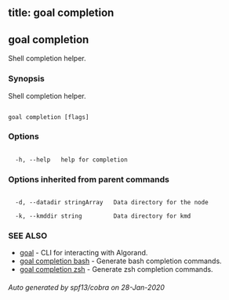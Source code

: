 title: goal completion
---
## goal completion



Shell completion helper.



### Synopsis



Shell completion helper.



```

goal completion [flags]

```



### Options



```

  -h, --help   help for completion

```



### Options inherited from parent commands



```

  -d, --datadir stringArray   Data directory for the node

  -k, --kmddir string         Data directory for kmd

```



### SEE ALSO



* [goal](../../../goal/goal/)	 - CLI for interacting with Algorand.
* [goal completion bash](../bash/)	 - Generate bash completion commands.
* [goal completion zsh](../zsh/)	 - Generate zsh completion commands.


###### Auto generated by spf13/cobra on 28-Jan-2020

